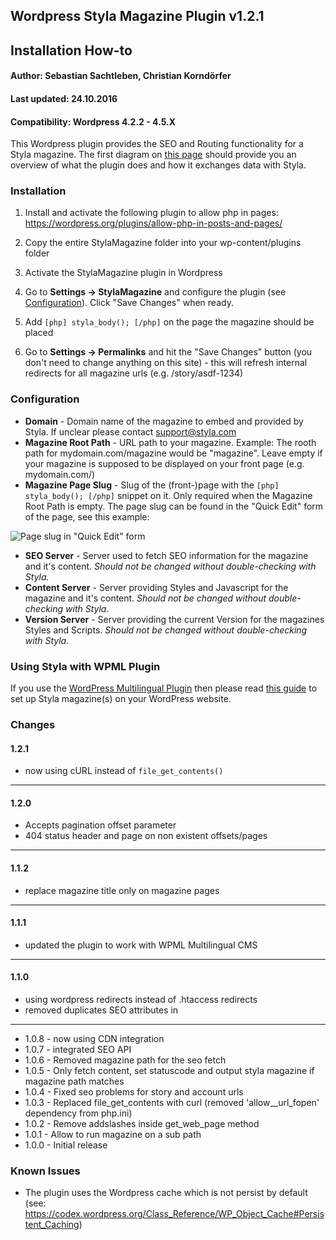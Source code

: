 ## Wordpress Styla Magazine Plugin v1.2.1
## Installation How-to
#### Author: Sebastian Sachtleben, Christian Korndörfer
#### Last updated: 24.10.2016
#### Compatibility: Wordpress 4.2.2 - 4.5.X

This Wordpress plugin provides the SEO and Routing functionality for a Styla magazine. The first diagram on [this page](https://styladocs.atlassian.net/wiki/spaces/CO/pages/9961481/Technical+Integration) should provide you an overview of what the plugin does and how it exchanges data with Styla.

### Installation

1. Install and activate the following plugin to allow php in pages: https://wordpress.org/plugins/allow-php-in-posts-and-pages/

2. Copy the entire StylaMagazine folder into your wp-content/plugins folder

3. Activate the StylaMagazine plugin in Wordpress

4. Go to **Settings -> StylaMagazine** and configure the plugin (see [Configuration](#configuration)). Click "Save Changes" when ready.

5. Add `[php] styla_body(); [/php]` on the page the magazine should be placed

6. Go to **Settings -> Permalinks** and hit the "Save Changes" button (you don't need to change anything on this site) - this will refresh internal redirects for all magazine urls (e.g. <magazine path>/story/asdf-1234)

### Configuration

* **Domain** - Domain name of the magazine to embed and provided by Styla. If unclear please contact support@styla.com
* **Magazine Root Path** - URL path to your magazine. Example: The rooth path for mydomain.com/magazine would be "magazine". Leave empty if your magazine is supposed to be displayed on your front page (e.g. mydomain.com/)
* **Magazine Page Slug** - Slug of the (front-)page with the `[php] styla_body(); [/php]` snippet on it. Only required when the Magazine Root Path is empty. The page slug can be found in the "Quick Edit" form of the page, see this example:

![Page slug in "Quick Edit" form](http://i.imgur.com/vAdGxqk.png)

* **SEO Server** - Server used to fetch SEO information for the magazine and it's content. _Should not be changed without double-checking with Styla._
* **Content Server** - Server providing Styles and Javascript for the magazine and it's content. _Should not be changed without double-checking with Styla._
* **Version Server** - Server providing the current Version for the magazines Styles and Scripts. _Should not be changed without double-checking with Styla._

### Using Styla with WPML Plugin

If you use the [WordPress Multilingual Plugin](https://wpml.org/) then please read [this guide](/wpml-plugin.md) to set up Styla magazine(s) on your WordPress website.

### Changes

#### 1.2.1
* now using cURL instead of `file_get_contents()`

---

#### 1.2.0
* Accepts pagination offset parameter
* 404 status header and page on non existent offsets/pages

---

#### 1.1.2
* replace magazine title only on magazine pages

---

#### 1.1.1
* updated the plugin to work with WPML Multilingual CMS

---

#### 1.1.0
* using wordpress redirects instead of .htaccess redirects
* removed duplicates SEO attributes in <head>

---

* 1.0.8 - now using CDN integration
* 1.0.7 - integrated SEO API
* 1.0.6 - Removed magazine path for the seo fetch
* 1.0.5 - Only fetch content, set statuscode and output styla magazine if magazine path matches
* 1.0.4 - Fixed seo problems for story and account urls
* 1.0.3 - Replaced file_get_contents with curl (removed 'allow__url_fopen' dependency from php.ini)
* 1.0.2 - Remove addslashes inside get_web_page method
* 1.0.1 - Allow to run magazine on a sub path
* 1.0.0 - Initial release

### Known Issues

* The plugin uses the Wordpress cache which is not persist by default (see: https://codex.wordpress.org/Class_Reference/WP_Object_Cache#Persistent_Caching)
